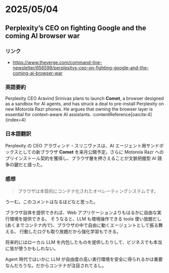# 2025/05/04

## Perplexity’s CEO on fighting Google and the coming AI browser war

### リンク

- https://www.theverge.com/command-line-newsletter/656599/perplexitys-ceo-on-fighting-google-and-the-coming-ai-browser-war

### 英語要約

Perplexity CEO Aravind Srinivas plans to launch **Comet**, a browser designed as a sandbox for AI agents, and has struck a deal to pre-install Perplexity on new Motorola Razr phones. He argues that owning the browser layer is essential for context-aware AI assistants. :contentReference[oaicite:4]{index=4}

### 日本語翻訳

Perplexity の CEO アラヴィンド・スリニヴァスは、AI エージェント用サンドボックスとしての新ブラウザ **Comet** を来月公開予定。さらに Motorola Razr へのプリインストール契約を獲得し、ブラウザ層を押さえることが文脈把握型 AI 競争の鍵だと語った。

### 感想

> ブラウザは本質的にコンテナ化されたオペレーティングシステムです。

うーむ。このコメントはなるほどなと思った。

ブラウザ自体を提供できれば、Web アプリケーションよりもはるかに自由な実行環境を提供できる。
そうなると、LLM も環境操作できる tools 使い放題だし(あくまでコンテナ内で)、ブラウザの中で自由に動くエージェントとして振る舞える。
行動したログも取り放題だから強化学習もできる。

将来的にはローカル LLM を内包したものを提供したりして、ビジネスでも本当に皆が使うかもしれない。

Agent 時代ではいかに LLM が自由度の高い実行環境を安全に得られるかは重要なんだろうな。だからコンテナが注目されてるし。
